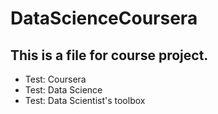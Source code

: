 # DataScienceCoursera
## This is a file for course project.
* Test: Coursera
* Test: Data Science
* Test: Data Scientist's toolbox
